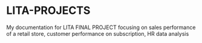 # LITA-PROJECTS
My documentation for LITA FINAL PROJECT focusing on sales performance of a retail store, customer performance on subscription, HR data analysis
